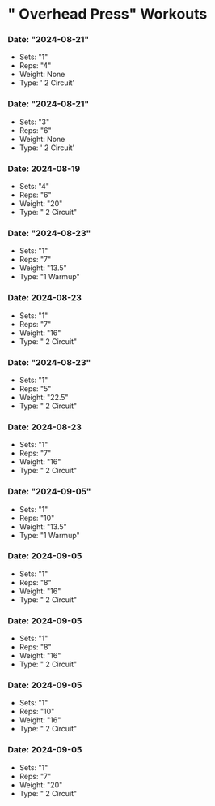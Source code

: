 # " Overhead Press" Workouts

### Date: "2024-08-21"
- Sets: "1"
- Reps: "4"
- Weight: None
- Type: ' 2 Circuit'

### Date: "2024-08-21"
- Sets: "3"
- Reps: "6"
- Weight: None
- Type: ' 2 Circuit'

### Date: 2024-08-19
- Sets: "4"
- Reps: "6"
- Weight: "20"
- Type: " 2 Circuit"

### Date: "2024-08-23"
- Sets: "1"
- Reps: "7"
- Weight: "13.5"
- Type: "1 Warmup"

### Date: 2024-08-23
- Sets: "1"
- Reps: "7"
- Weight: "16"
- Type: " 2 Circuit"

### Date: "2024-08-23"
- Sets: "1"
- Reps: "5"
- Weight: "22.5"
- Type: " 2 Circuit"

### Date: 2024-08-23
- Sets: "1"
- Reps: "7"
- Weight: "16"
- Type: " 2 Circuit"

### Date: "2024-09-05"
- Sets: "1"
- Reps: "10"
- Weight: "13.5"
- Type: "1 Warmup"

### Date: 2024-09-05
- Sets: "1"
- Reps: "8"
- Weight: "16"
- Type: " 2 Circuit"

### Date: 2024-09-05
- Sets: "1"
- Reps: "8"
- Weight: "16"
- Type: " 2 Circuit"

### Date: 2024-09-05
- Sets: "1"
- Reps: "10"
- Weight: "16"
- Type: " 2 Circuit"

### Date: 2024-09-05
- Sets: "1"
- Reps: "7"
- Weight: "20"
- Type: " 2 Circuit"

